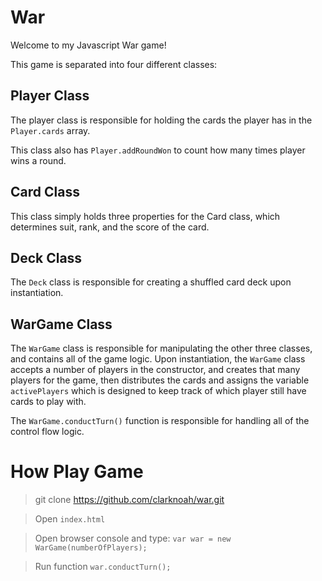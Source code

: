 # War
Welcome to my Javascript War game!

This game is separated into four different classes:

## Player Class
The player class is responsible for holding the cards the player has in the `Player.cards` array.

This class also has `Player.addRoundWon` to count how many times player wins a round.

## Card Class
This class simply holds three properties for the Card class, which determines suit, rank, and the score of the card.

## Deck Class
The `Deck` class is responsible for creating a shuffled card deck upon instantiation.


## WarGame Class
The `WarGame` class is responsible for manipulating the other three classes, and contains all of the game logic. Upon instantiation, the `WarGame` class accepts a number of players in the constructor, and creates that many players for the game, then distributes the cards and assigns the variable `activePlayers` which is designed to keep track of which player still have cards to play with.

The `WarGame.conductTurn()` function is responsible for handling all of the control flow logic.

# How Play Game

> git clone https://github.com/clarknoah/war.git

> Open `index.html`

> Open browser console and type: `var war = new WarGame(numberOfPlayers);`

> Run function `war.conductTurn();`
